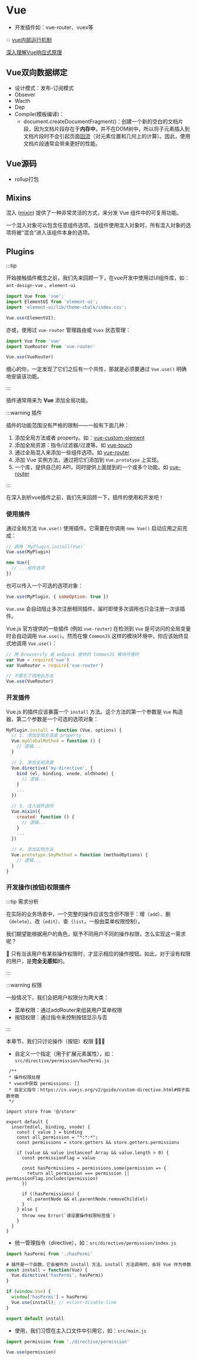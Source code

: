 # Vue

* 开发插件如：vue-router、vuex等

:boom: [vue内部运行机制](https://www.yuque.com/guoba7/xh8mvb/cdgggn)

[深入理解Vue响应式原理](https://jungahuang.com/2018/02/07/about-responsive-of-vue/)



## Vue双向数据绑定

* 设计模式：发布-订阅模式
* Obsever
* Wacth
* Dep
* Compile(模板编译)：
  * document.createDocumentFragment()：创建一个新的空白的文档片段，因为文档片段存在于**内存中**，并不在DOM树中，所以将子元素插入到文档片段时不会引起页面[回流](https://developer.mozilla.org/zh-CN/docs/Glossary/Reflow)（对元素位置和几何上的计算）。因此，使用文档片段通常会带来更好的性能。



## Vue源码

* rollup打包





## Mixins

混入 ([mixin](https://cn.vuejs.org/v2/guide/mixins.html)) 提供了一种非常灵活的方式，来分发 Vue 组件中的可复用功能。

一个混入对象可以包含任意组件选项。当组件使用混入对象时，所有混入对象的选项将被“混合”进入该组件本身的选项。



## Plugins

:::tip

开始接触插件概念之前，我们先来回顾一下，在vue开发中使用过UI组件库，如：`ant-design-vue` 、`element-ui`

```js {2,3,5}
import Vue from 'vue';
import ElementUI from 'element-ui';
import 'element-ui/lib/theme-chalk/index.css';

Vue.use(ElementUI);
```

亦或，使用过 `vue-router` 管理路由或 `Vuex` 状态管理：

```js {2,4}
import Vue from 'vue'
import VueRouter from 'vue-router'

Vue.use(VueRouter)
```

细心的你，一定发现了它们之后有一个共性，那就是必须要通过 `Vue.use()` 明确地安装该功能。

:::

插件通常用来为 **Vue** 添加全局功能。

:::warning 插件

插件的功能范围没有严格的限制——一般有下面几种：

1. 添加全局方法或者 property。如：[vue-custom-element](https://github.com/karol-f/vue-custom-element)
2. 添加全局资源：指令/过滤器/过渡等。如 [vue-touch](https://github.com/vuejs/vue-touch)
3. 通过全局混入来添加一些组件选项。如 [vue-router](https://github.com/vuejs/vue-router)
4. 添加 Vue 实例方法，通过把它们添加到 `Vue.prototype` 上实现。
5. 一个库，提供自己的 API，同时提供上面提到的一个或多个功能。如 [vue-router](https://github.com/vuejs/vue-router)

:::



在深入剖析vue插件之前，我们先来回顾一下，插件的使用和开发吧！

### 使用插件

通过全局方法 `Vue.use()` 使用插件。它需要在你调用 `new Vue()` 启动应用之前完成：

```js
// 调用 `MyPlugin.install(Vue)`
Vue.use(MyPlugin)

new Vue({
  // ...组件选项
})
```

也可以传入一个可选的选项对象：

```js
Vue.use(MyPlugin, { someOption: true })
```

`Vue.use` 会自动阻止多次注册相同插件，届时即使多次调用也只会注册一次该插件。

Vue.js 官方提供的一些插件 (例如 `vue-router`) 在检测到 `Vue` 是可访问的全局变量时会自动调用 `Vue.use()`。然而在像 `CommonJS` 这样的模块环境中，你应该始终显式地调用 `Vue.use()`：

```js
// 用 Browserify 或 webpack 提供的 CommonJS 模块环境时
var Vue = require('vue')
var VueRouter = require('vue-router')

// 不要忘了调用此方法
Vue.use(VueRouter)
```

### 开发插件

Vue.js 的插件应该暴露一个 `install` 方法。这个方法的第一个参数是 `Vue` 构造器，第二个参数是一个可选的选项对象：

```js
MyPlugin.install = function (Vue, options) {
  // 1. 添加全局方法或 property
  Vue.myGlobalMethod = function () {
    // 逻辑...
  }

  // 2. 添加全局资源
  Vue.directive('my-directive', {
    bind (el, binding, vnode, oldVnode) {
      // 逻辑...
    }
    ...
  })

  // 3. 注入组件选项
  Vue.mixin({
    created: function () {
      // 逻辑...
    }
    ...
  })

  // 4. 添加实例方法
  Vue.prototype.$myMethod = function (methodOptions) {
    // 逻辑...
  }
}
```

### 开发操作(按钮)权限插件

:::tip 需求分析

在实际的业务场景中，一个完整的操作应该包含但不限于：增（`add`）、删（`delete`）、改（`edit`）、查（`list`，一般由菜单权限控制）。

我们期望能根据用户的角色，赋予不同用户不同的操作权限，怎么实现这一需求呢？

🤔 只有当该用户有某些操作权限时，才显示相应的操作按钮。如此，对于没有权限的用户，是**完全无感知**的。

:::

:::warning 权限

一般情况下，我们会把用户权限分为两大类：

* 菜单权限：通过addRouter来组装用户菜单权限
* 按钮权限：通过指令来控制按钮显示与否

:::

本章节，我们只讨论操作（按钮）权限 🎉🎉🎉

* 自定义一个指定（用于扩展元素属性），如：`src/directive/permission/hasPermi.js`

```JS
 /**
 * 操作权限处理
 * vuex中获取 permissions: []
 * 自定义指令：https://cn.vuejs.org/v2/guide/custom-directive.html#钩子函数参数
 */
 
import store from '@/store'

export default {
  inserted(el, binding, vnode) {
    const { value } = binding
    const all_permission = "*:*:*";
    const permissions = store.getters && store.getters.permissions

    if (value && value instanceof Array && value.length > 0) {
      const permissionFlag = value

      const hasPermissions = permissions.some(permission => {
        return all_permission === permission || permissionFlag.includes(permission)
      })

      if (!hasPermissions) {
        el.parentNode && el.parentNode.removeChild(el)
      }
    } else {
      throw new Error(`请设置操作权限标签值`)
    }
  }
}
```

* 统一管理指令（directive），如：`src/directive/permission/index.js`

```js
import hasPermi from './hasPermi'

# 插件是一个函数，它会被作为 install 方法。install 方法调用时，会将 Vue 作为参数传入。
const install = function(Vue) {
  Vue.directive('hasPermi', hasPermi)
}

if (window.Vue) {
  window['hasPermi'] = hasPermi
  Vue.use(install); // eslint-disable-line
}

export default install
```

* 使用，我们习惯在主入口文件中引用它，如：`src/main.js`

```js
import permission from './directive/permission'

Vue.use(permission)
```



